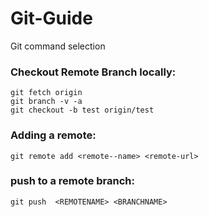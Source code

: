 # Git-Guide
Git command selection 

### Checkout Remote Branch locally:

```
git fetch origin
git branch -v -a
git checkout -b test origin/test
```

### Adding a remote:

```
git remote add <remote--name> <remote-url>
```

### push to a remote branch:

```
git push  <REMOTENAME> <BRANCHNAME> 
```

